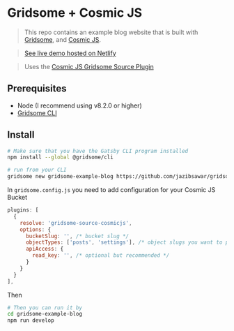# Gridsome + Cosmic JS

> This repo contains an example blog website that is built with [Gridsome](https://gridsome.org/), and [Cosmic JS](https://www.cosmicjs.com).

> [See live demo hosted on Netlify](https://gridsome-blog-cosmicjs.netlify.com/)

> Uses the [Cosmic JS Gridsome Source Plugin](https://www.npmjs.com/package/gridsome-source-cosmicjs)

## Prerequisites

- Node (I recommend using v8.2.0 or higher)
- [Gridsome CLI](https://gridsome.org/docs)

## Install

``` bash
# Make sure that you have the Gatsby CLI program installed
npm install --global @gridsome/cli

# run from your CLI
gridsome new gridsome-example-blog https://github.com/jazibsawar/gridsome-blog-cosmicjs
```
In `gridsome.config.js` you need to add configuration for your Cosmic JS Bucket

``` javascript
plugins: [
  {
    resolve: 'gridsome-source-cosmicjs',
    options: {
      bucketSlug: '', /* bucket slug */
      objectTypes: ['posts', 'settings'], /* object slugs you want to populate */
      apiAccess: {
        read_key: '', /* optional but recommended */
      }
    }
  }
],
```

Then

``` bash
# Then you can run it by
cd gridsome-example-blog
npm run develop
```
